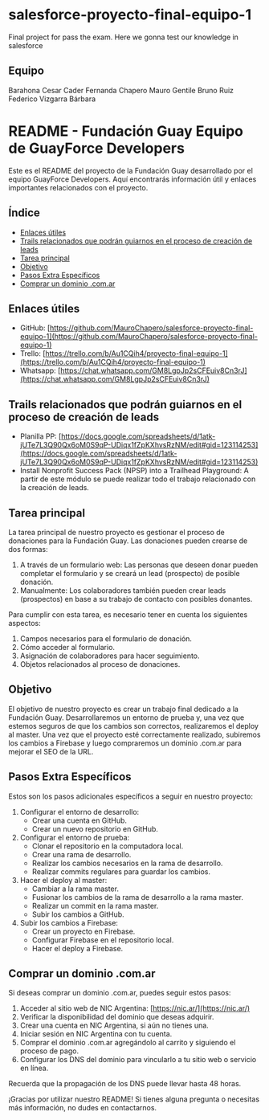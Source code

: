 # salesforce-proyecto-final-equipo-1

Final project for pass the exam. Here we gonna test our knowledge in salesforce

## Equipo

Barahona Cesar
Cader Fernanda
Chapero Mauro
Gentile Bruno
Ruiz Federico
Vizgarra Bárbara

# README - Fundación Guay Equipo de GuayForce Developers

Este es el README del proyecto de la Fundación Guay desarrollado por el equipo GuayForce Developers. Aquí encontrarás información útil y enlaces importantes relacionados con el proyecto.

## Índice

- [Enlaces útiles](#enlaces-útiles)
- [Trails relacionados que podrán guiarnos en el proceso de creación de leads](#trails-relacionados-que-podrán-guiarnos-en-el-proceso-de-creación-de-leads)
- [Tarea principal](#tarea-principal)
- [Objetivo](#objetivo)
- [Pasos Extra Específicos](#pasos-extra-específicos)
- [Comprar un dominio .com.ar](#comprar-un-dominio-comar)

## Enlaces útiles

- GitHub: [https://github.com/MauroChapero/salesforce-proyecto-final-equipo-1](https://github.com/MauroChapero/salesforce-proyecto-final-equipo-1)
- Trello: [https://trello.com/b/Au1CQih4/proyecto-final-equipo-1](https://trello.com/b/Au1CQih4/proyecto-final-equipo-1)
- Whatsapp: [https://chat.whatsapp.com/GM8LgpJp2sCFEuiv8Cn3rJ](https://chat.whatsapp.com/GM8LgpJp2sCFEuiv8Cn3rJ)

## Trails relacionados que podrán guiarnos en el proceso de creación de leads

- Planilla PP: [https://docs.google.com/spreadsheets/d/1atk-jUTe7L3Q90Qx6oM0S9qP-UDiqx1fZpKXhvsRzNM/edit#gid=123114253](https://docs.google.com/spreadsheets/d/1atk-jUTe7L3Q90Qx6oM0S9qP-UDiqx1fZpKXhvsRzNM/edit#gid=123114253)
- Install Nonprofit Success Pack (NPSP) into a Trailhead Playground: A partir de este módulo se puede realizar todo el trabajo relacionado con la creación de leads.

## Tarea principal

La tarea principal de nuestro proyecto es gestionar el proceso de donaciones para la Fundación Guay. Las donaciones pueden crearse de dos formas:

1. A través de un formulario web: Las personas que deseen donar pueden completar el formulario y se creará un lead (prospecto) de posible donación.
2. Manualmente: Los colaboradores también pueden crear leads (prospectos) en base a su trabajo de contacto con posibles donantes.

Para cumplir con esta tarea, es necesario tener en cuenta los siguientes aspectos:

1. Campos necesarios para el formulario de donación.
2. Cómo acceder al formulario.
3. Asignación de colaboradores para hacer seguimiento.
4. Objetos relacionados al proceso de donaciones.

## Objetivo

El objetivo de nuestro proyecto es crear un trabajo final dedicado a la Fundación Guay. Desarrollaremos un entorno de prueba y, una vez que estemos seguros de que los cambios son correctos, realizaremos el deploy al master. Una vez que el proyecto esté correctamente realizado, subiremos los cambios a Firebase y luego compraremos un dominio .com.ar para mejorar el SEO de la URL.

## Pasos Extra Específicos

Estos son los pasos adicionales específicos a seguir en nuestro proyecto:

1. Configurar el entorno de desarrollo:
   - Crear una cuenta en GitHub.
   - Crear un nuevo repositorio en GitHub.
2. Configurar el entorno de prueba:
   - Clonar el repositorio en la computadora local.
   - Crear una rama de desarrollo.
   - Realizar los cambios necesarios en la rama de desarrollo.
   - Realizar commits regulares para guardar los cambios.
3. Hacer el deploy al master:
   - Cambiar a la rama master.
   - Fusionar los cambios de la rama de desarrollo a la rama master.
   - Realizar un commit en la rama master.
   - Subir los cambios a GitHub.
4. Subir los cambios a Firebase:
   - Crear un proyecto en Firebase.
   - Configurar Firebase en el repositorio local.
   - Hacer el deploy a Firebase.

## Comprar un dominio .com.ar

Si deseas comprar un dominio .com.ar, puedes seguir estos pasos:

1. Acceder al sitio web de NIC Argentina: [https://nic.ar/](https://nic.ar/)
2. Verificar la disponibilidad del dominio que deseas adquirir.
3. Crear una cuenta en NIC Argentina, si aún no tienes una.
4. Iniciar sesión en NIC Argentina con tu cuenta.
5. Comprar el dominio .com.ar agregándolo al carrito y siguiendo el proceso de pago.
6. Configurar los DNS del dominio para vincularlo a tu sitio web o servicio en línea.

Recuerda que la propagación de los DNS puede llevar hasta 48 horas.

¡Gracias por utilizar nuestro README! Si tienes alguna pregunta o necesitas más información, no dudes en contactarnos.
